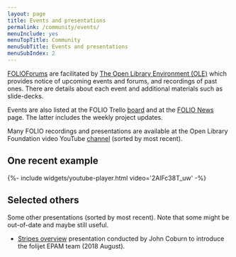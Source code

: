 ```yaml
---
layout: page
title: Events and presentations
permalink: /community/events/
menuInclude: yes
menuTopTitle: Community
menuSubTitle: Events and presentations
menuSubIndex: 2
---
```


[FOLIOForums](https://www.openlibraryenvironment.org/archives/category/olfforum) are facilitated by [The Open Library Environment (OLE)](https://www.openlibraryenvironment.org) which provides notice of upcoming events and forums, and recordings of past ones.
There are details about each event and additional materials such as slide-decks.

Events are also listed at the FOLIO Trello [board](https://trello.com/b/A27ucwg8/events)
and at the [FOLIO News](https://www.folio.org/news/) page.
The latter includes the weekly project updates.

Many FOLIO recordings and presentations are available at the Open Library Foundation video YouTube
[channel](https://www.youtube.com/channel/UC4Vs5mb1qgOXPZgso1LESUw/videos?sort=dd&view=0&flow=grid)
(sorted by most recent).

## One recent example

<div class="widget">
{%- include widgets/youtube-player.html video='2AlFc38T_uw' -%}
</div>

## Selected others

Some other presentations (sorted by most recent). Note that some might be out-of-date and maybe still useful.

* [Stripes overview](https://epam-my.sharepoint.com/personal/tetyana_afanasyeva_epam_com/_layouts/15/onedrive.aspx?id=%2Fpersonal%2Ftetyana%5Fafanasyeva%5Fepam%5Fcom%2FDocuments%2FShared%20with%20Everyone%2FTaras%20Spashchenko%2C%20Victor%20Soroka1%2C%20Ol%2E%20%2E%20%2E%20%2D%20Wednesday%2C%20August%2015%2C%202018%204%2E32%2E10%20PM%2Emp4&parent=%2Fpersonal%2Ftetyana%5Fafanasyeva%5Fepam%5Fcom%2FDocuments%2FShared%20with%20Everyone&slrid=4736859e-903f-6000-6804-d253bd31c5d5)
presentation conducted by John Coburn to introduce the folijet EPAM team (2018 August).

